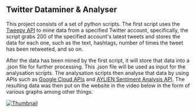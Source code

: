 ## Twitter Dataminer & Analyser
This project consists of a set of python scripts. The first script uses the [Tweepy API](https://www.tweepy.org/) to mine data from a specified Twitter account, specifically, the script grabs 200 of the specified account's latest tweets and stores the data for each one, such as the text, hashtags, number of times the tweet has been retweeted, and so on. 

After the data has been mined by the first script, it will store that data into a .json file for further processing. This .json file will be used as input for the analysation scripts. The analysation scripts then analyse that data by using APIs such as [Google Cloud APIs](https://cloud.google.com/apis) and [AYLIEN Sentiment Analysis API](https://aylien.com/news-api/). The resulting data was then put on the website in the video below in the form of various graphs among other things.

[![Thumbnail](https://github.com/techiew/Twitter-Dataminer-and-Analyser/blob/master/thumbnail.png)](https://www.youtube.com/watch?v=G-7zbVIuYl0)
